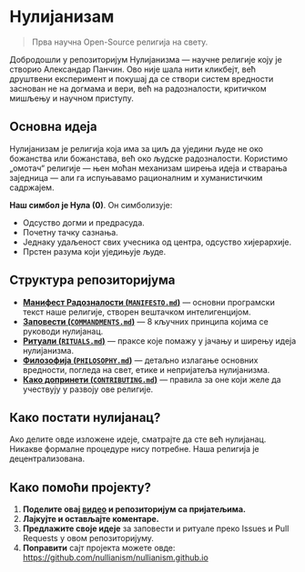 
# Нулијанизам 

> Прва научна Open-Source религија на свету.

Добродошли у репозиторијум Нулијанизма — научне религије коју је створио Александар Панчин. Ово није шала нити кликбејт, већ друштвени експеримент и покушај да се створи систем вредности заснован не на догмама и вери, већ на радозналости, критичком мишљењу и научном приступу.

## Основна идеја

Нулијанизам је религија која има за циљ да уједини људе не око божанства или божанстава, већ око људске радозналости. Користимо „омотач“ религије — њен моћан механизам ширења идеја и стварања заједница — али га испуњавамо рационалним и хуманистичким садржајем.

**Наш симбол је Нула (0)**. Он симболизује:

- Одсуство догми и предрасуда.
- Почетну тачку сазнања.
- Једнаку удаљеност свих учесника од центра, одсуство хијерархије.
- Прстен разума који уједињује људе.

## Структура репозиторијума

- [**Манифест Радозналости (`MANIFESTO.md`)**](./MANIFESTO.md) — основни програмски текст наше религије, створен вештачком интелигенцијом.
- [**Заповести (`COMMANDMENTS.md`)**](./COMMANDMENTS.md) — 8 кључних принципа којима се руководи нулијанац.
- [**Ритуали (`RITUALS.md`)**](./RITUALS.md) — праксе које помажу у јачању и ширењу идеја нулијанизма.
- [**Филозофија (`PHILOSOPHY.md`)**](./PHILOSOPHY.md) — детаљно излагање основних вредности, погледа на свет, етике и непријатеља нулијанизма.
- [**Како допринети (`CONTRIBUTING.md`)**](./CONTRIBUTING.md) — правила за оне који желе да учествују у развоју ове религије.

## Како постати нулијанац?

Ако делите овде изложене идеје, сматрајте да сте већ нулијанац. Никакве формалне процедуре нису потребне. Наша религија је децентрализована.

## Како помоћи пројекту?

1. **Поделите овај [видео](https://www.youtube.com/watch?v=mCErecXWGCc) и репозиторијум са пријатељима.**
2. **Лајкујте и остављајте коментаре.**
3. **Предлажите своје идеје** за заповести и ритуале преко Issues и Pull Requests у овом репозиторијуму.
4. **Поправити** сајт пројекта можете овде: https://github.com/nullianism/nullianism.github.io
